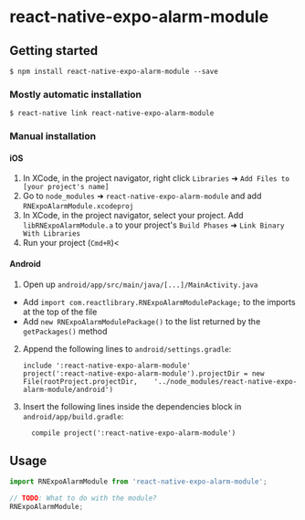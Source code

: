 
# react-native-expo-alarm-module

## Getting started

`$ npm install react-native-expo-alarm-module --save`

### Mostly automatic installation

`$ react-native link react-native-expo-alarm-module`

### Manual installation


#### iOS

1. In XCode, in the project navigator, right click `Libraries` ➜ `Add Files to [your project's name]`
2. Go to `node_modules` ➜ `react-native-expo-alarm-module` and add `RNExpoAlarmModule.xcodeproj`
3. In XCode, in the project navigator, select your project. Add `libRNExpoAlarmModule.a` to your project's `Build Phases` ➜ `Link Binary With Libraries`
4. Run your project (`Cmd+R`)<

#### Android

1. Open up `android/app/src/main/java/[...]/MainActivity.java`
  - Add `import com.reactlibrary.RNExpoAlarmModulePackage;` to the imports at the top of the file
  - Add `new RNExpoAlarmModulePackage()` to the list returned by the `getPackages()` method
2. Append the following lines to `android/settings.gradle`:
  	```
  	include ':react-native-expo-alarm-module'
  	project(':react-native-expo-alarm-module').projectDir = new File(rootProject.projectDir, 	'../node_modules/react-native-expo-alarm-module/android')
  	```
3. Insert the following lines inside the dependencies block in `android/app/build.gradle`:
  	```
      compile project(':react-native-expo-alarm-module')
  	```


## Usage
```javascript
import RNExpoAlarmModule from 'react-native-expo-alarm-module';

// TODO: What to do with the module?
RNExpoAlarmModule;
```
  